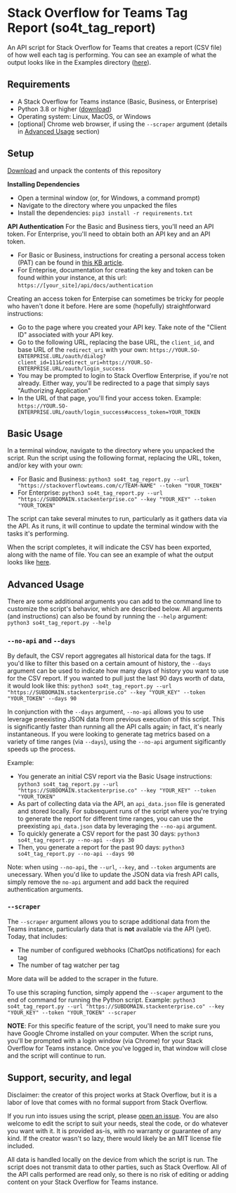 # Stack Overflow for Teams Tag Report (so4t_tag_report)
An API script for Stack Overflow for Teams that creates a report (CSV file) of how well each tag is performing. You can see an example of what the output looks like in the Examples directory ([here](https://github.com/jklick-so/so4t_tag_report/blob/main/Examples/tag_metrics.csv)).


## Requirements
* A Stack Overflow for Teams instance (Basic, Business, or Enterprise)
* Python 3.8 or higher ([download](https://www.python.org/downloads/))
* Operating system: Linux, MacOS, or Windows
* [optional] Chrome web browser, if using the `--scraper` argument (details in [Advanced Usage](https://github.com/jklick-so/so4t_tag_report#--scraper) section)

## Setup

[Download](https://github.com/jklick-so/so4t_tag_report/archive/refs/heads/main.zip) and unpack the contents of this repository

**Installing Dependencies**

* Open a terminal window (or, for Windows, a command prompt)
* Navigate to the directory where you unpacked the files
* Install the dependencies: `pip3 install -r requirements.txt`

**API Authentication**
For the Basic and Business tiers, you'll need an API token. For Enterprise, you'll need to obtain both an API key and an API token.

* For Basic or Business, instructions for creating a personal access token (PAT) can be found in [this KB article](https://stackoverflow.help/en/articles/4385859-stack-overflow-for-teams-api).
* For Enteprise, documentation for creating the key and token can be found within your instance, at this url: `https://[your_site]/api/docs/authentication`

Creating an access token for Enterpise can sometimes be tricky for people who haven't done it before. Here are some (hopefully) straightforward instructions:
* Go to the page where you created your API key. Take note of the "Client ID" associated with your API key.
* Go to the following URL, replacing the base URL, the `client_id`, and base URL of the `redirect_uri` with your own:
`https://YOUR.SO-ENTERPRISE.URL/oauth/dialog?client_id=111&redirect_uri=https://YOUR.SO-ENTERPRISE.URL/oauth/login_success`
* You may be prompted to login to Stack Overflow Enterprise, if you're not already. Either way, you'll be redirected to a page that simply says "Authorizing Application"
* In the URL of that page, you'll find your access token. Example: `https://YOUR.SO-ENTERPRISE.URL/oauth/login_success#access_token=YOUR_TOKEN`

## Basic Usage

In a terminal window, navigate to the directory where you unpacked the script. 
Run the script using the following format, replacing the URL, token, and/or key with your own:
* For Basic and Business: `python3 so4t_tag_report.py --url "https://stackoverflowteams.com/c/TEAM-NAME" --token "YOUR_TOKEN"`
* For Enterprise: `python3 so4t_tag_report.py --url "https://SUBDOMAIN.stackenterprise.co" --key "YOUR_KEY" --token "YOUR_TOKEN"`

The script can take several minutes to run, particularly as it gathers data via the API. As it runs, it will continue to update the terminal window with the tasks it's performing.

When the script completes, it will indicate the CSV has been exported, along with the name of file. You can see an example of what the output looks like [here](https://github.com/jklick-so/so4t_tag_report/blob/main/Examples/tag_metrics.csv).

## Advanced Usage

There are some additional arguments you can add to the command line to customize the script's behavior, which are described below. All arguments (and instructions) can also be found by running the `--help` argument: `python3 so4t_tag_report.py --help` 

### `--no-api` and `--days`

By default, the CSV report aggregates all historical data for the tags. If you'd like to filter this based on a certain amount of history, the `--days` argument can be used to indicate how many days of history you want to use for the CSV report. If you wanted to pull just the last 90 days worth of data, it would look like this:
`python3 so4t_tag_report.py --url "https://SUBDOMAIN.stackenterprise.co" --key "YOUR_KEY" --token "YOUR_TOKEN" --days 90`

In conjunction with the `--days` argument, `--no-api` allows you to use leverage preexisting JSON data from previous execution of this script. This is significantly faster than running all the API calls again; in fact, it's nearly instantaneous. If you were looking to generate tag metrics based on a variety of time ranges (via `--days`), using the `--no-api` argument sigificantly speeds up the process. 

Example:
* You generate an initial CSV report via the Basic Usage instructions: `python3 so4t_tag_report.py --url "https://SUBDOMAIN.stackenterprise.co" --key "YOUR_KEY" --token "YOUR_TOKEN"`
* As part of collecting data via the API, an `api_data.json` file is generated and stored locally. For subsequent runs of the script where you're trying to generate the report for different time ranges, you can use the preexisting `api_data.json` data by leveraging the `--no-api` argument.
* To quickly generate a CSV report for the past 30 days: `python3 so4t_tag_report.py --no-api --days 30`
* Then, you generate a report for the past 90 days: `python3 so4t_tag_report.py --no-api --days 90`

Note: when using `--no-api`, the `--url`, `--key`, and `--token` arguments are unecessary. When you'd like to update the JSON data via fresh API calls, simply remove the `no-api` argument and add back the required authentication arguments.

### `--scraper`
The `--scraper` argument allows you to scrape additional data from the Teams instance, particularly data that is **not** available via the API (yet). Today, that includes:

* The number of configured webhooks (ChatOps notifications) for each tag
* The number of tag watcher per tag

More data will be added to the scraper in the future.

To use this scraping function, simply append the `--scaper` argument to the end of command for running the Python script. Example: `python3 so4t_tag_report.py --url "https://SUBDOMAIN.stackenterprise.co" --key "YOUR_KEY" --token "YOUR_TOKEN" --scraper`

**NOTE**: For this specific feature of the script, you'll need to make sure you have Google Chrome installed on your computer. When the script runs, you'll be prompted with a login window (via Chrome) for your Stack Overflow for Teams instance. Once you've logged in, that window will close and the script will continue to run. 

## Support, security, and legal
Disclaimer: the creator of this project works at Stack Overflow, but it is a labor of love that comes with no formal support from Stack Overflow. 

If you run into issues using the script, please [open an issue](https://github.com/jklick-so/so4t_tag_cloud/issues). You are also welcome to edit the script to suit your needs, steal the code, or do whatever you want with it. It is provided as-is, with no warranty or guarantee of any kind. If the creator wasn't so lazy, there would likely be an MIT license file included.

All data is handled locally on the device from which the script is run. The script does not transmit data to other parties, such as Stack Overflow. All of the API calls performed are read only, so there is no risk of editing or adding content on your Stack Overflow for Teams instance.
